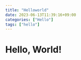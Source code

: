 ```yaml
---
title: "Helloworld"
date: 2023-06-13T11:39:16+09:00
categories: ["Hello"]
tags: ["hello"]
---
```


# Hello, World!

